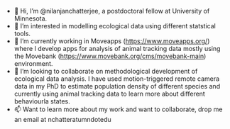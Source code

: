 - 👋 Hi, I’m @nilanjanchatterjee, a postdoctoral fellow at University of Minnesota.
- 👀 I’m interested in modelling ecological data using different statstical tools.
- 🌱 I’m currently working in Moveapps (https://www.moveapps.org/) where I develop apps for analysis of animal tracking data mostly using the Movebank (https://www.movebank.org/cms/movebank-main) environment.
- 💞️ I’m looking to collaborate on methodological development of ecological data analysis. I have used motion-triggered remote camera data in my PhD to estimate population density of different species and currently using animal tracking data to learn more about different behaviourla states. 
- 📫 Want to learn more about my work and want to collaborate, drop me an email at nchatteratumndotedu

<!---
nilanjanchatterjee/nilanjanchatterjee is a ✨ special ✨ repository because its `README.md` (this file) appears on your GitHub profile.
You can click the Preview link to take a look at your changes.
--->
